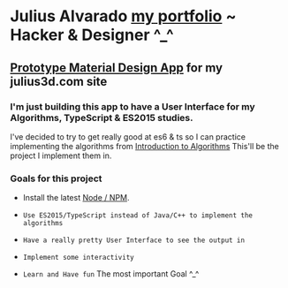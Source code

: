 # Julius Alvarado [my portfolio](https://www.juliusalvarado.info) ~ Hacker & Designer ^_^
## [Prototype Material Design App](http://material.julius3d.com) for my julius3d.com site
### I'm just building this app to have a User Interface for my Algorithms, TypeScript & ES2015 studies.

I've decided to try to get really good at es6 & ts so I can practice implementing 
the algorithms from [Introduction to Algorithms](https://www.amazon.com/Introduction-Algorithms-Thomas-H-Cormen-ebook/dp/B007CNRCAO/ref=cm_cr_arp_d_product_top?ie=UTF8) 
This'll be the project I implement them in. 

### Goals for this project

* Install the latest [Node / NPM](https://nodejs.org).

* `Use ES2015/TypeScript instead of Java/C++ to implement the algorithms`

* `Have a really pretty User Interface to see the output in`

* `Implement some interactivity`

* `Learn and Have fun` The most important Goal ^_^ 